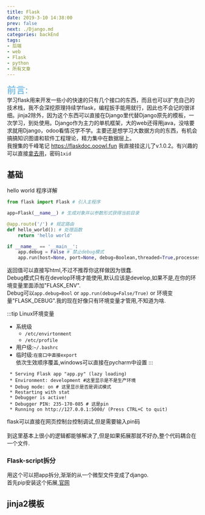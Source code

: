 ```yaml
---
title: Flask
date: 2019-3-10 14:38:00
prev: false
next: ./Django.md
categories: backEnd
tags:
- 后端
- web
- Flask
- python
- 所有文章
---
```


<font color=#53abe2 size=5>前言:</font>   
学习flask用来开发一些小的快速的只有几个接口的东西，而且也可以扩充自己的技术栈，我不会深挖原理持续学flask，编程扳手能用就行，因此也不会记的很详细。jinja2除外，因为这个东西可以直接在Django里代替Django原先的模板，一次学习，到处使用。Django作为主力的单机框架，大的web还得用java，没啥要求就用Django，odoo看情况学不学。主要还是想学习大数据方向的东西，有机会搞搞知识图谱和软件工程理论，精力集中在数据层上。  
我搜集的千峰笔记 <a href='https://flaskdoc.ooowl.fun'>https://flaskdoc.ooowl.fun</a> 我直接挂这儿了v.1.0.2。有兴趣的可以直接<a href='https://pan.baidu.com/s/1tfOdUCxlDAleDtTlhpUsDw'>拿去用</a>，密码`1xid`   

## 基础
hello world 程序详解
```py
from flask import Flask # 引入主程序

app=Flask(__name__) # 生成对象并以参数形式获得当前目录

@app.route('/') # 规定路由
def hello_world(): # 处理函数
    return 'hello world'

if __name__ == '__main__':
    app.debug = False # 禁止debug模式 
    app.run(host=None, port=None, debug=Boolean,threaded=True,processes=3) # 运行,多线程进程
```
返回值可以直接写html,不过不推荐你这样做因为很蠢.  
Debug模式只有在develop环境才能使用,默认应该是develop,如果不是,在你的环境变量里面添加"FLASK_ENV".  
Debug可以`app.debug=Bool` or `app.run(debug=False/True)` or 环境变量"FLASK_DEBUG".我的现在好像只有环境变量才管用,不知道为啥.

:::tip Linux环境变量   
- 系统级
    - `/etc/envirtonment`
    - `/etc/profile`
- 用户级:`~/.bashrc`
- 临时级:`在窗口中直接export`  
依次生效顺序覆盖,windows可以直接在pycharm中设置
:::

```  
 * Serving Flask app "app.py" (lazy loading)
 * Environment: development #这里显示是不是生产环境
 * Debug mode: on # 这里显示是否是调试模式
 * Restarting with stat
 * Debugger is active!
 * Debugger PIN: 235-170-085 # 这是pin
 * Running on http://127.0.0.1:5000/ (Press CTRL+C to quit)
```
flask可以直接在网页控制台控制调试,但是需要输入pin码    
<br/>
到这里基本上很小的逻辑都能够解决了,但是如果拓展那就不好办,整个代码耦合在一个文件.  

### Flask-script拆分
用这个可以把app拆分,渐渐的从一个微型文件变成了django.  
首先pip安装这个拓展,<a href="https://flask-script.readthedocs.io/en/latest/">官网</a>  

## jinja2模板


<Valine></Valine>
